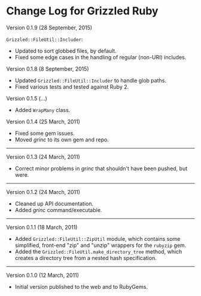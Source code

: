 # Change Log for Grizzled Ruby

Version 0.1.9 (28 September, 2015)

`Grizzled::FileUtil::Includer`:

- Updated to sort globbed files, by default.
- Fixed some edge cases in the handling of regular (non-URI) includes.

Version 0.1.8 (8 September, 2015)

- Updated `Grizzled::FileUtil::Includer` to handle glob paths.
- Fixed various tests and tested against Ruby 2.

Version 0.1.5 (...)

- Added `WrapMany` class.

Version 0.1.4 (25 March, 2011)

- Fixed some gem issues.
- Moved *grinc* to its own gem and repo.

---

Version 0.1.3 (24 March, 2011)

* Correct minor problems in *grinc* that shouldn't have been pushed, but
  were.

---

Version 0.1.2 (24 March, 2011)

* Cleaned up API documentation.
* Added *grinc* command/executable.

---

Version 0.1.1 (18 March, 2011)

* Added `Grizzled::FileUtil::ZipUtil` module, which contains some
  simplified, front-end "zip" and "unzip" wrappers for the `rubyzip` gem.
* Added the `Grizzled::FileUtil.make_directory_tree` method, which creates
  a directory tree from a nested hash specification.

---

Version 0.1.0 (12 March, 2011)

* Initial version published to the web and to RubyGems.
